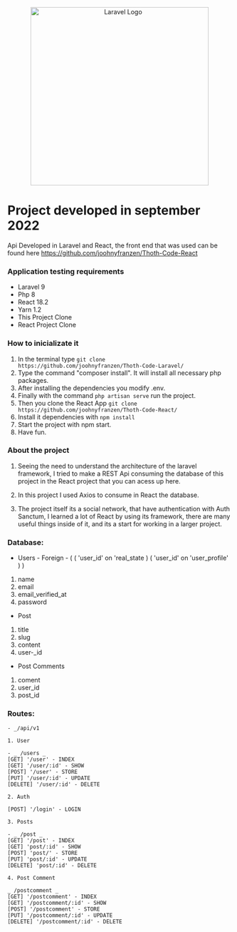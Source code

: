 <p align="center"><a href="https://laravel.com" target="_blank"><img src="https://raw.githubusercontent.com/laravel/art/master/logo-lockup/5%20SVG/2%20CMYK/1%20Full%20Color/laravel-logolockup-cmyk-red.svg" width="400" alt="Laravel Logo"></a></p>

# Project developed in september 2022 

Api Developed in Laravel and React, the front end that was used can be found here https://github.com/joohnyfranzen/Thoth-Code-React 


### Application testing requirements

- Laravel 9
- Php 8
- React 18.2
- Yarn 1.2
- This Project Clone
- React Project Clone

### How to inicializate it

1. In the terminal type ```git clone https://github.com/joohnyfranzen/Thoth-Code-Laravel/```
2. Type the command "composer install". It will install all necessary php packages.
3. After installing the dependencies you modify .env.
4. Finally with the command ```php artisan serve``` run the project.
5. Then you clone the React App ```git clone https://github.com/joohnyfranzen/Thoth-Code-React/```
6. Install it dependencies with ```npm install```
7. Start the project with npm start.
8. Have fun.

### About the project

1. Seeing the need to understand the architecture of the laravel framework, I tried to make a REST Api consuming the database of this project in the React project that you can acess up here.

2. In this project I used Axios to consume in React the database.

3. The project itself its a social network, that have authentication with Auth Sanctum, I learned a lot of React by using its framework, there are many useful things inside of it, and its a start for working in a larger project.

### Database:

- Users - Foreign - ( ( 'user_id' on 'real_state ) ( 'user_id' on 'user_profile' ) )
1. name
2. email
3. email_verified_at
4. password

- Post 
1. title
2. slug
3. content
4. user-_id

- Post Comments 
1. coment
2. user_id
3. post_id

### Routes:
```
- _/api/v1

1. User

- _ /users _
[GET] '/user' - INDEX
[GET] '/user/:id' - SHOW
[POST] '/user' - STORE
[PUT] '/user/:id' - UPDATE
[DELETE] '/user/:id' - DELETE

2. Auth

[POST] '/login' - LOGIN

3. Posts

- _ /post _
[GET] '/post' - INDEX
[GET] 'post/:id' - SHOW
[POST] 'post/' - STORE
[PUT] 'post/:id' - UPDATE
[DELETE] 'post/:id' - DELETE

4. Post Comment

_ /postcomment _ 
[GET] '/postcomment' - INDEX
[GET] '/postcomment/:id' - SHOW
[POST] '/postcomment' - STORE
[PUT] '/postcomment/:id' - UPDATE
[DELETE] '/postcomment/:id' - DELETE



```


